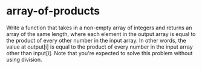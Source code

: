 # array-of-products


  Write a function that takes in a non-empty array of integers and returns an
  array of the same length, where each element in the output array is equal to
  the product of every other number in the input array. In other words, the value at output[i] is equal to the product of
  every number in the input array other than input[i]. Note that you're expected to solve this problem without using division.
